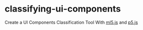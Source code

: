 # classifying-ui-components
Create a UI Components Classification Tool With [ml5.js](https://learn.ml5js.org/#/) and [p5.js](https://github.com/processing/p5.js/wiki/p5.js-overview)           

